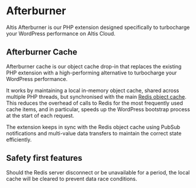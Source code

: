 # Afterburner

Altis Afterburner is our PHP extension designed specifically to turbocharge your WordPress performance on Altis Cloud.

## Afterburner Cache

Afterburner cache is our object cache drop-in that replaces the existing PHP extension with a high-performing
alternative to turbocharge your WordPress performance.

It works by maintaining a local in-memory object cache, shared across multiple PHP threads, but synchronised with the
main [Redis object cache](./object-cache.md). This reduces the overhead of calls to Redis for the most frequently used
cache items, and in particular, speeds up the WordPress bootstrap process at the start of each request.

The extension keeps in sync with the Redis object cache using PubSub notifications and multi-value data transfers to
maintain the correct state efficiently.

## Safety first features

Should the Redis server disconnect or be unavailable for a period, the local cache will be cleared to prevent
data race conditions.
